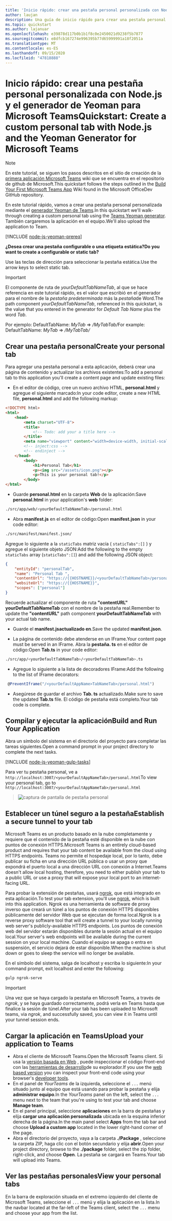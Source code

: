 ```yaml
---
title: 'Inicio rápido: crear una pestaña personal personalizada con Node.js y el generador de Yeoman para Microsoft Teams'
author: laujan
description: Una guía de inicio rápido para crear una pestaña personal con el generador de Yeoman para Microsoft Teams.
ms.topic: quickstart
ms.author: lajanuar
ms.openlocfilehash: e39878d117b0b1b1f8c0e2450021d9238f5b7877
ms.sourcegitcommit: e8dfcb167274e996395b77d65999991a18f2051a
ms.translationtype: MT
ms.contentlocale: es-ES
ms.lasthandoff: 09/15/2020
ms.locfileid: "47818888"
---
```

# <a name="quickstart-create-a-custom-personal-tab-with-nodejs-and-the-yeoman-generator-for-microsoft-teams"></a><span data-ttu-id="b1da9-103">Inicio rápido: crear una pestaña personal personalizada con Node.js y el generador de Yeoman para Microsoft Teams</span><span class="sxs-lookup"><span data-stu-id="b1da9-103">Quickstart: Create a custom personal tab with Node.js and the Yeoman Generator for Microsoft Teams</span></span>

>[!NOTE]
><span data-ttu-id="b1da9-104">En este tutorial, se siguen los pasos descritos en el sitio de creación de la [primera aplicación Microsoft Teams](https://github.com/OfficeDev/generator-teams/wiki/Build-Your-First-Microsoft-Teams-App) wiki que se encuentra en el repositorio de github de Microsoft.</span><span class="sxs-lookup"><span data-stu-id="b1da9-104">This quickstart follows the steps outlined in the [Build Your First Microsoft Teams App](https://github.com/OfficeDev/generator-teams/wiki/Build-Your-First-Microsoft-Teams-App) Wiki found in the Microsoft OfficeDev GitHub repository.</span></span>

<span data-ttu-id="b1da9-105">En este tutorial rápido, vamos a crear una pestaña personal personalizada mediante el [generador Yeoman de Teams](https://github.com/OfficeDev/generator-teams/wiki/Build-Your-First-Microsoft-Teams-App).</span><span class="sxs-lookup"><span data-stu-id="b1da9-105">In this quickstart we'll walk-through creating a custom personal tab using the [Teams Yeoman generator](https://github.com/OfficeDev/generator-teams/wiki/Build-Your-First-Microsoft-Teams-App).</span></span> <span data-ttu-id="b1da9-106">También cargaremos la aplicación en el equipo.</span><span class="sxs-lookup"><span data-stu-id="b1da9-106">We'll also upload the application to Team.</span></span>

[!INCLUDE [node-js-yeoman-prereq](~/includes/tabs/node-js-yeoman-prereq.md)]

<span data-ttu-id="b1da9-107">**¿Desea crear una pestaña configurable o una etiqueta estática?**</span><span class="sxs-lookup"><span data-stu-id="b1da9-107">**Do you want to create a configurable or static tab?**</span></span>

<span data-ttu-id="b1da9-108">Use las teclas de dirección para seleccionar la pestaña estática.</span><span class="sxs-lookup"><span data-stu-id="b1da9-108">Use the arrow keys to select static tab.</span></span>

>[!IMPORTANT]
><span data-ttu-id="b1da9-109">El componente de ruta de *yourDefaultTabNameTab*, al que se hace referencia en este tutorial rápido, es el valor que escribió en el generador para el nombre de la *pestaña predeterminada* más la *pestaña*de Word.</span><span class="sxs-lookup"><span data-stu-id="b1da9-109">The path component *yourDefaultTabNameTab*, referenced in this quickstart, is the value that you entered in the generator for *Default Tab Name* plus the word *Tab*.</span></span>
>
><span data-ttu-id="b1da9-110">Por ejemplo: DefaultTabName: *MyTab*  =>  */MyTabTab/*</span><span class="sxs-lookup"><span data-stu-id="b1da9-110">For example: DefaultTabName: *MyTab* => */MyTabTab/*</span></span>

## <a name="create-your-personal-tab"></a><span data-ttu-id="b1da9-111">Crear una pestaña personal</span><span class="sxs-lookup"><span data-stu-id="b1da9-111">Create your personal tab</span></span>

<span data-ttu-id="b1da9-112">Para agregar una pestaña personal a esta aplicación, deberá crear una página de contenido y actualizar los archivos existentes:</span><span class="sxs-lookup"><span data-stu-id="b1da9-112">To add a personal tab to this application you'll create a content page and update existing files:</span></span>

- <span data-ttu-id="b1da9-113">En el editor de código, cree un nuevo archivo HTML, **personal.html** y agregue el siguiente marcado:</span><span class="sxs-lookup"><span data-stu-id="b1da9-113">In your code editor, create a new HTML file, **personal.html** and add the following markup:</span></span>

```html
<!DOCTYPE html>
<html>
    <head>
        <meta charset="UTF-8">
        <title>
            <!-- Todo: add your a title here -->
        </title>
        <meta name="viewport" content="width=device-width, initial-scale=1.0">
        <!-- inject:css -->
        <!-- endinject -->
    </head>
        <body>
            <h1>Personal Tab</h1>
            <p><img src="/assets/icon.png"></p>
            <p>This is your personal tab!</p>
        </body>
</html>
```

- <span data-ttu-id="b1da9-114">Guarde **personal.html** en la carpeta **Web** de la aplicación:</span><span class="sxs-lookup"><span data-stu-id="b1da9-114">Save **personal.html** in your application's **web** folder:</span></span>

```bash
./src/app/web/<yourDefaultTabNameTab>/personal.html
```

- <span data-ttu-id="b1da9-115">Abra **manifest.js** en el editor de código:</span><span class="sxs-lookup"><span data-stu-id="b1da9-115">Open **manifest.json** in your code editor:</span></span>

```bash
./src/manifest/manifest.json/
```

<span data-ttu-id="b1da9-116">Agregue lo siguiente a la `staticTabs` matriz vacía ( `staticTabs":[]` ) y agregue el siguiente objeto JSON:</span><span class="sxs-lookup"><span data-stu-id="b1da9-116">Add the following to the empty `staticTabs` array (`staticTabs":[]`) and add the following JSON object:</span></span>

```json
{
    "entityId": "personalTab",
    "name": "Personal Tab ",
    "contentUrl": "https://{{HOSTNAME}}/<yourDefaultTabNameTab>/personal.html",
    "websiteUrl": "https://{{HOSTNAME}}",
    "scopes": ["personal"]
}

```

<span data-ttu-id="b1da9-117">Recuerde actualizar el componente de ruta **"contentURL"** **yourDefaultTabNameTab** con el nombre de la pestaña real.</span><span class="sxs-lookup"><span data-stu-id="b1da9-117">Remember to update the **"contentURL"** path component **yourDefaultTabNameTab** with your actual tab name.</span></span>

- <span data-ttu-id="b1da9-118">Guarde el **manifest.jsactualizado en**.</span><span class="sxs-lookup"><span data-stu-id="b1da9-118">Save the updated **manifest.json**.</span></span>

- <span data-ttu-id="b1da9-119">La página de contenido debe atenderse en un IFrame.</span><span class="sxs-lookup"><span data-stu-id="b1da9-119">Your content page must be served in an IFrame.</span></span> <span data-ttu-id="b1da9-120">Abra la **pestaña. ts** en el editor de código:</span><span class="sxs-lookup"><span data-stu-id="b1da9-120">Open **Tab.ts** in your code editor:</span></span>

 ```bash
./src/app/<yourDefaultTabNameTab>/<yourDefaultTabNameTab>.ts
```

- <span data-ttu-id="b1da9-121">Agregue lo siguiente a la lista de decoradores IFrame:</span><span class="sxs-lookup"><span data-stu-id="b1da9-121">Add the following to the list of IFrame decorators:</span></span>

```typescript
 @PreventIframe("/<yourDefaultAppName>TabNameTab>/personal.html")
```

- <span data-ttu-id="b1da9-122">Asegúrese de guardar el archivo **Tab. ts** actualizado.</span><span class="sxs-lookup"><span data-stu-id="b1da9-122">Make sure to save the updated **Tab.ts** file.</span></span> <span data-ttu-id="b1da9-123">El código de pestaña está completo.</span><span class="sxs-lookup"><span data-stu-id="b1da9-123">Your tab code is complete.</span></span>

## <a name="build-and-run-your-application"></a><span data-ttu-id="b1da9-124">Compilar y ejecutar la aplicación</span><span class="sxs-lookup"><span data-stu-id="b1da9-124">Build and Run Your Application</span></span>

<span data-ttu-id="b1da9-125">Abra un símbolo del sistema en el directorio del proyecto para completar las tareas siguientes.</span><span class="sxs-lookup"><span data-stu-id="b1da9-125">Open a command prompt in your project directory to complete the next tasks.</span></span>

[!INCLUDE [node-js-yeoman-gulp-tasks](~/includes/tabs/node-js-yeoman-gulp-tasks.md)]

<span data-ttu-id="b1da9-126">Para ver tu pestaña personal, ve a `http://localhost:3007/<yourDefaultAppNameTab>/personal.html`</span><span class="sxs-lookup"><span data-stu-id="b1da9-126">To view your personal tab, go to `http://localhost:3007/<yourDefaultAppNameTab>/personal.html`</span></span>

>![captura de pantalla de pestaña personal](/microsoftteams/platform/assets/images/tab-images/personalTab.PNG)

## <a name="establish-a-secure-tunnel-to-your-tab"></a><span data-ttu-id="b1da9-128">Establecer un túnel seguro a la pestaña</span><span class="sxs-lookup"><span data-stu-id="b1da9-128">Establish a secure tunnel to your tab</span></span>

<span data-ttu-id="b1da9-129">Microsoft Teams es un producto basado en la nube completamente y requiere que el contenido de la pestaña esté disponible en la nube con puntos de conexión HTTPS.</span><span class="sxs-lookup"><span data-stu-id="b1da9-129">Microsoft Teams is an entirely cloud-based product and requires that your tab content be available from the cloud using HTTPS endpoints.</span></span> <span data-ttu-id="b1da9-130">Teams no permite el hospedaje local, por lo tanto, debe publicar su ficha en una dirección URL pública o usar un proxy que expondrá el puerto local a una dirección URL con conexión a Internet.</span><span class="sxs-lookup"><span data-stu-id="b1da9-130">Teams doesn't allow local hosting, therefore, you need to either publish your tab to a public URL or use a proxy that will expose your local port to an internet-facing URL.</span></span>

<span data-ttu-id="b1da9-131">Para probar la extensión de pestañas, usará [ngrok](https://ngrok.com/docs), que está integrado en esta aplicación.</span><span class="sxs-lookup"><span data-stu-id="b1da9-131">To test your tab extension, you'll use [ngrok](https://ngrok.com/docs), which is built into this application.</span></span> <span data-ttu-id="b1da9-132">Ngrok es una herramienta de software de proxy inverso que creará un túnel a los puntos de conexión HTTPS disponibles públicamente del servidor Web que se ejecutan de forma local.</span><span class="sxs-lookup"><span data-stu-id="b1da9-132">Ngrok is a reverse proxy software tool that will create a tunnel to your locally running web server's publicly-available HTTPS endpoints.</span></span> <span data-ttu-id="b1da9-133">Los puntos de conexión web del servidor estarán disponibles durante la sesión actual en el equipo local.</span><span class="sxs-lookup"><span data-stu-id="b1da9-133">Your server's web endpoints will be available during the current session on your local machine.</span></span> <span data-ttu-id="b1da9-134">Cuando el equipo se apaga o entra en suspensión, el servicio dejará de estar disponible.</span><span class="sxs-lookup"><span data-stu-id="b1da9-134">When the machine is shut down or goes to sleep the service will no longer be available.</span></span>

<span data-ttu-id="b1da9-135">En el símbolo del sistema, salga de localhost y escriba lo siguiente:</span><span class="sxs-lookup"><span data-stu-id="b1da9-135">In your command prompt, exit localhost and enter the following:</span></span>

```bash
gulp ngrok-serve
```

> [!IMPORTANT]
> <span data-ttu-id="b1da9-136">Una vez que se haya cargado la pestaña en Microsoft Teams, a través de *ngrok*, y se haya guardado correctamente, podrá verla en Teams hasta que finalice la sesión de túnel.</span><span class="sxs-lookup"><span data-stu-id="b1da9-136">After your tab has been uploaded to Microsoft teams, via *ngrok*, and successfully saved, you can view it in Teams until your tunnel session ends.</span></span>

## <a name="upload-your-application-to-teams"></a><span data-ttu-id="b1da9-137">Cargar la aplicación en Teams</span><span class="sxs-lookup"><span data-stu-id="b1da9-137">Upload your application to Teams</span></span>

- <span data-ttu-id="b1da9-138">Abra el cliente de Microsoft Teams.</span><span class="sxs-lookup"><span data-stu-id="b1da9-138">Open the Microsoft Teams client.</span></span> <span data-ttu-id="b1da9-139">Si usa la [versión basada en Web](https://teams.microsoft.com) , puede inspeccionar el código Front-end con las [herramientas de desarrollo](~/tabs/how-to/developer-tools.md)de su explorador.</span><span class="sxs-lookup"><span data-stu-id="b1da9-139">If you use the [web based version](https://teams.microsoft.com) you can inspect your front-end code using your browser's [developer tools](~/tabs/how-to/developer-tools.md).</span></span>
- <span data-ttu-id="b1da9-140">En el panel de *YourTeams* de la izquierda, seleccione el `...` menú situado junto al equipo que está usando para probar la pestaña y elija **administrar equipo**.</span><span class="sxs-lookup"><span data-stu-id="b1da9-140">In the *YourTeams* panel on the left, select the `...` menu next to the team that you're using to test your tab and choose **Manage team**.</span></span>
- <span data-ttu-id="b1da9-141">En el panel principal, seleccione **aplicaciones** en la barra de pestañas y elija **cargar una aplicación personalizada** ubicada en la esquina inferior derecha de la página.</span><span class="sxs-lookup"><span data-stu-id="b1da9-141">In the main panel select **Apps** from the tab bar and choose **Upload a custom app** located in the lower right-hand corner of the page.</span></span>
- <span data-ttu-id="b1da9-142">Abra el directorio del proyecto, vaya a la carpeta **./Package** , seleccione la carpeta ZIP, haga clic con el botón secundario y elija **abrir**.</span><span class="sxs-lookup"><span data-stu-id="b1da9-142">Open your project directory, browse to the **./package** folder, select the zip folder, right-click, and choose **Open**.</span></span> <span data-ttu-id="b1da9-143">La pestaña se cargará en Teams.</span><span class="sxs-lookup"><span data-stu-id="b1da9-143">Your tab will upload into Teams.</span></span>

## <a name="view-your-personal-tabs"></a><span data-ttu-id="b1da9-144">Ver las pestañas personales</span><span class="sxs-lookup"><span data-stu-id="b1da9-144">View your personal tabs</span></span>

<span data-ttu-id="b1da9-145">En la barra de exploración situada en el extremo izquierdo del cliente de Microsoft Teams, seleccione el `...` menú y elija la aplicación en la lista.</span><span class="sxs-lookup"><span data-stu-id="b1da9-145">In the navbar located at the far-left of the Teams client, select the `...` menu and choose your app from the list.</span></span>
